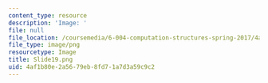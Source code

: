 ```yaml
---
content_type: resource
description: 'Image: '
file: null
file_location: /coursemedia/6-004-computation-structures-spring-2017/4af1b80e2a5679eb8fd71a7d3a59c9c2_Slide19.png
file_type: image/png
resourcetype: Image
title: Slide19.png
uid: 4af1b80e-2a56-79eb-8fd7-1a7d3a59c9c2
---
```

